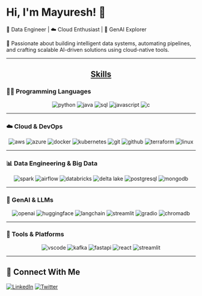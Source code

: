 # Hi, I'm Mayuresh! 👋  
🚀 Data Engineer | ☁️ Cloud Enthusiast | 🤖 GenAI Explorer

🎯 Passionate about building intelligent data systems, automating pipelines, and crafting scalable AI-driven solutions using cloud-native tools.

---

<h2 align="center"><u><b>Skills</b></u></h2>

### 👨‍💻 Programming Languages
<p align="center">
  <img src="https://img.shields.io/badge/Python-3670A0?style=for-the-badge&logo=python&logoColor=ffdd54" alt="python"/>
  <img src="https://img.shields.io/badge/Java-007396.svg?style=for-the-badge&logo=java&logoColor=white" alt="java"/>
  <img src="https://img.shields.io/badge/SQL-003B57?style=for-the-badge&logo=sqlite&logoColor=white" alt="sql"/>
  <img src="https://img.shields.io/badge/JavaScript-F7DF1E.svg?style=for-the-badge&logo=javascript&logoColor=black" alt="javascript"/>
  <img src="https://img.shields.io/badge/C-A8B9CC.svg?style=for-the-badge&logo=c&logoColor=white" alt="c"/>
</p>

---

### ☁️ Cloud & DevOps
<p align="center">
  <img src="https://img.shields.io/badge/AWS-232F3E?style=for-the-badge&logo=amazon-aws&logoColor=white" alt="aws"/>
  <img src="https://img.shields.io/badge/Azure-0078D4?style=for-the-badge&logo=microsoftazure&logoColor=white" alt="azure"/>
  <img src="https://img.shields.io/badge/Docker-2496ED.svg?style=for-the-badge&logo=docker&logoColor=white" alt="docker"/>
  <img src="https://img.shields.io/badge/Kubernetes-326CE5?style=for-the-badge&logo=kubernetes&logoColor=white" alt="kubernetes"/>
  <img src="https://img.shields.io/badge/Git-F05032?style=for-the-badge&logo=git&logoColor=white" alt="git"/>
  <img src="https://img.shields.io/badge/GitHub-181717.svg?style=for-the-badge&logo=github&logoColor=white" alt="github"/>
  <img src="https://img.shields.io/badge/Terraform-623CE4?style=for-the-badge&logo=terraform&logoColor=white" alt="terraform"/>
  <img src="https://img.shields.io/badge/Linux-FCC624?style=for-the-badge&logo=linux&logoColor=black" alt="linux"/>
</p>

---

### 📊 Data Engineering & Big Data
<p align="center">
  <img src="https://img.shields.io/badge/Apache%20Spark-E25A1C?style=for-the-badge&logo=apachespark&logoColor=white" alt="spark"/>
  <img src="https://img.shields.io/badge/Apache%20Airflow-017CEE?style=for-the-badge&logo=apacheairflow&logoColor=white" alt="airflow"/>
  <img src="https://img.shields.io/badge/Databricks-FF3621?style=for-the-badge&logo=databricks&logoColor=white" alt="databricks"/>
  <img src="https://img.shields.io/badge/Delta%20Lake-00C7B7?style=for-the-badge&logo=delta&logoColor=white" alt="delta lake"/>
  <img src="https://img.shields.io/badge/PostgreSQL-336791?style=for-the-badge&logo=postgresql&logoColor=white" alt="postgresql"/>
  <img src="https://img.shields.io/badge/MongoDB-47A248?style=for-the-badge&logo=mongodb&logoColor=white" alt="mongodb"/>
</p>

---

### 🤖 GenAI & LLMs
<p align="center">
  <img src="https://img.shields.io/badge/OpenAI-412991?style=for-the-badge&logo=openai&logoColor=white" alt="openai"/>
  <img src="https://img.shields.io/badge/HuggingFace-FFD21F?style=for-the-badge&logo=huggingface&logoColor=black" alt="huggingface"/>
  <img src="https://img.shields.io/badge/LangChain-000000?style=for-the-badge&logoColor=white" alt="langchain"/>
  <img src="https://img.shields.io/badge/Streamlit-FF4B4B?style=for-the-badge&logo=streamlit&logoColor=white" alt="streamlit"/>
  <img src="https://img.shields.io/badge/Gradio-FF6B81?style=for-the-badge&logo=gradio&logoColor=white" alt="gradio"/>
  <img src="https://img.shields.io/badge/ChromaDB-472D95?style=for-the-badge&logoColor=white" alt="chromadb"/>
</p>

---

### 🧰 Tools & Platforms
<p align="center">
  <img src="https://img.shields.io/badge/VS%20Code-007ACC.svg?style=for-the-badge&logo=visual-studio-code&logoColor=white" alt="vscode"/>
  <img src="https://img.shields.io/badge/Apache%20Kafka-231F20?style=for-the-badge&logo=apachekafka&logoColor=white" alt="kafka"/>
  <img src="https://img.shields.io/badge/FastAPI-009688.svg?style=for-the-badge&logo=fastapi&logoColor=white" alt="fastapi"/>
  <img src="https://img.shields.io/badge/React-20232A?style=for-the-badge&logo=react&logoColor=61DAFB" alt="react"/>
  <img src="https://img.shields.io/badge/Streamlit-FF4B4B?style=for-the-badge&logo=streamlit&logoColor=white" alt="streamlit"/>
</p>

---

## 🔗 Connect With Me

[![LinkedIn](https://img.shields.io/badge/linkedin-0A66C2?style=for-the-badge&logo=linkedin&logoColor=white)](https://www.linkedin.com/in/mayureshpawashe/)
[![Twitter](https://img.shields.io/badge/twitter-1DA1F2?style=for-the-badge&logo=twitter&logoColor=white)](https://twitter.com/P)
